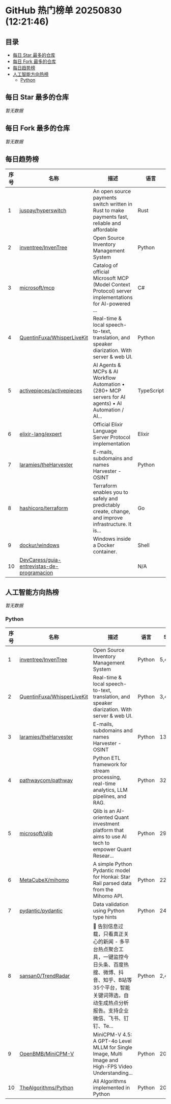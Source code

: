 # GitHub 热门榜单 20250830 (12:21:46)

## 目录

- [每日 Star 最多的仓库](#每日-star-最多的仓库)
- [每日 Fork 最多的仓库](#每日-fork-最多的仓库)
- [每日趋势榜](#每日趋势榜)
- [人工智能方向热榜](#人工智能方向热榜)
  - [Python](#python)

## 每日 Star 最多的仓库

*暂无数据*

## 每日 Fork 最多的仓库

*暂无数据*

## 每日趋势榜

| 序号 | 名称 | 描述 | 语言 | Stars | Forks |
| --- | --- | --- | --- | --- | --- |
| 1 | [juspay/hyperswitch](https://github.com/juspay/hyperswitch) | An open source payments switch written in Rust to make payments fast, reliable and affordable | Rust | 25,283 | 3,937 |
| 2 | [inventree/InvenTree](https://github.com/inventree/InvenTree) | Open Source Inventory Management System | Python | 5,438 | 1,037 |
| 3 | [microsoft/mcp](https://github.com/microsoft/mcp) | Catalog of official Microsoft MCP (Model Context Protocol) server implementations for AI-powered ... | C# | 1,399 | 117 |
| 4 | [QuentinFuxa/WhisperLiveKit](https://github.com/QuentinFuxa/WhisperLiveKit) | Real-time & local speech-to-text, translation, and speaker diarization. With server & web UI. | Python | 3,449 | 338 |
| 5 | [activepieces/activepieces](https://github.com/activepieces/activepieces) | AI Agents & MCPs & AI Workflow Automation • (280+ MCP servers for AI agents) • AI Automation / AI... | TypeScript | 16,542 | 2,414 |
| 6 | [elixir-lang/expert](https://github.com/elixir-lang/expert) | Official Elixir Language Server Protocol implementation | Elixir | 997 | 20 |
| 7 | [laramies/theHarvester](https://github.com/laramies/theHarvester) | E-mails, subdomains and names Harvester - OSINT | Python | 13,402 | 2,254 |
| 8 | [hashicorp/terraform](https://github.com/hashicorp/terraform) | Terraform enables you to safely and predictably create, change, and improve infrastructure. It is... | Go | 46,366 | 10,004 |
| 9 | [dockur/windows](https://github.com/dockur/windows) | Windows inside a Docker container. | Shell | 37,785 | 2,834 |
| 10 | [DevCaress/guia-entrevistas-de-programacion](https://github.com/DevCaress/guia-entrevistas-de-programacion) |  | N/A | 5,407 | 745 |

## 人工智能方向热榜

*暂无数据*

### Python

| 序号 | 名称 | 描述 | 语言 | Stars | Forks |
| --- | --- | --- | --- | --- | --- |
| 1 | [inventree/InvenTree](https://github.com/inventree/InvenTree) | Open Source Inventory Management System | Python | 5,438 | 1,037 |
| 2 | [QuentinFuxa/WhisperLiveKit](https://github.com/QuentinFuxa/WhisperLiveKit) | Real-time & local speech-to-text, translation, and speaker diarization. With server & web UI. | Python | 3,449 | 338 |
| 3 | [laramies/theHarvester](https://github.com/laramies/theHarvester) | E-mails, subdomains and names Harvester - OSINT | Python | 13,402 | 2,254 |
| 4 | [pathwaycom/pathway](https://github.com/pathwaycom/pathway) | Python ETL framework for stream processing, real-time analytics, LLM pipelines, and RAG. | Python | 32,931 | 954 |
| 5 | [microsoft/qlib](https://github.com/microsoft/qlib) | Qlib is an AI-oriented Quant investment platform that aims to use AI tech to empower Quant Resear... | Python | 29,315 | 4,528 |
| 6 | [MetaCubeX/mihomo](https://github.com/MetaCubeX/mihomo) | A simple Python Pydantic model for Honkai: Star Rail parsed data from the Mihomo API. | Python | 22,644 | 3,260 |
| 7 | [pydantic/pydantic](https://github.com/pydantic/pydantic) | Data validation using Python type hints | Python | 24,994 | 2,224 |
| 8 | [sansan0/TrendRadar](https://github.com/sansan0/TrendRadar) | 🎯 告别信息过载，只看真正关心的新闻 - 多平台热点聚合工具，一键监控今日头条、百度热搜、微博、抖音、知乎、B站等35个平台，智能关键词筛选，自动生成热点分析报告。支持企业微信、飞书、钉钉、Te... | Python | 2,432 | 1,593 |
| 9 | [OpenBMB/MiniCPM-V](https://github.com/OpenBMB/MiniCPM-V) | MiniCPM-V 4.5: A GPT-4o Level MLLM for Single Image, Multi Image and High-FPS Video Understanding... | Python | 20,562 | 1,501 |
| 10 | [TheAlgorithms/Python](https://github.com/TheAlgorithms/Python) | All Algorithms implemented in Python | Python | 205,287 | 47,563 |

